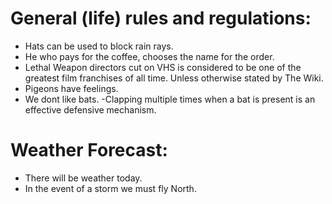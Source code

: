 # General (life) rules and regulations:

 - Hats can be used to block rain rays.
 - He who pays for the coffee, chooses the name for the order.
 - Lethal Weapon directors cut on VHS is considered to be one of the greatest film franchises of all time. Unless otherwise stated by The Wiki.
 - Pigeons have feelings.
 - We dont like bats.
 -Clapping multiple times when a bat is present is an effective defensive mechanism.

# Weather Forecast:
 - There will be weather today.
 - In the event of a storm we must fly North.
